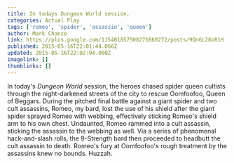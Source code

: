 ```yaml
---
title: In todays Dungeon World session,
categories: Actual Play
tags: ['romeo', 'spider', 'assassin', 'queen']
author: Mark Chance
link: https://plus.google.com/115461857508271660272/posts/9QnGL28o81H
published: 2015-05-16T22:01:44.066Z
updated: 2015-05-16T22:02:04.000Z
imagelink: []
thumblinks: []
---
```


In today&#39;s <i>Dungeon World</i> session, the heroes chased spider queen cultists through the night-darkened streets of the city to rescue Oomfoofoo, Queen of Beggars. During the pitched final battle against a giant spider and two cult assassins, Romeo, my bard, lost the use of his shield after the giant spider sprayed Romeo with webbing, effectively sticking Romeo&#39;s shield arm to his own chest. Undaunted, Romeo rammed into a cult assassin, sticking the assassin to the webbing as well. Via a series of phenomenal hack-and-slash rolls, the 9-Strength bard then proceeded to headbutt the cult assassin to death. Romeo&#39;s fury at Oomfoofoo&#39;s rough treatment by the assassins knew no bounds. Huzzah.